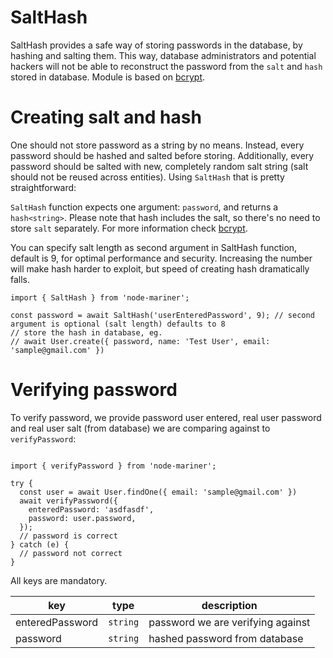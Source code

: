 # SaltHash

SaltHash provides a safe way of storing passwords in the database, by hashing and salting them.
This way, database administrators and potential hackers will not be able to reconstruct the password
from the `salt` and `hash` stored in database. Module is based on [bcrypt](https://github.com/kelektiv/node.bcrypt.js).

# Creating salt and hash

One should not store password as a string by no means. Instead, every password 
should be hashed and salted before storing. Additionally, every password should be salted with
new, completely random salt string (salt should not be reused across entities). Using `SaltHash` that is pretty straightforward:

`SaltHash` function expects one argument: `password`, and returns a `hash<string>`. Please note that hash includes the salt,
so there's no need to store `salt` separately. For more information check [bcrypt](https://github.com/kelektiv/node.bcrypt.js).


You can specify salt length as second argument in SaltHash function, default is 9, for optimal performance and security.
Increasing the number will make hash harder to exploit, but speed of creating hash dramatically falls.


```
import { SaltHash } from 'node-mariner';

const password = await SaltHash('userEnteredPassword', 9); // second argument is optional (salt length) defaults to 8
// store the hash in database, eg.
// await User.create({ password, name: 'Test User', email: 'sample@gmail.com' })
```


# Verifying password

To verify password, we provide password user entered, real user password and real user salt (from database)
we are comparing against to `verifyPassword`:

```

import { verifyPassword } from 'node-mariner';

try {
  const user = await User.findOne({ email: 'sample@gmail.com' })
  await verifyPassword({
    enteredPassword: 'asdfasdf',
    password: user.password,
  });
  // password is correct
} catch (e) {
  // password not correct
}
```

All keys are mandatory.

| key                | type     | description                                                                                   |
| -------------------|----------|-----------------------------------------------------------------------------------------------|
| enteredPassword    | `string` | password we are verifying against                                                             |
| password           | `string` | hashed password from database                                                                 |


